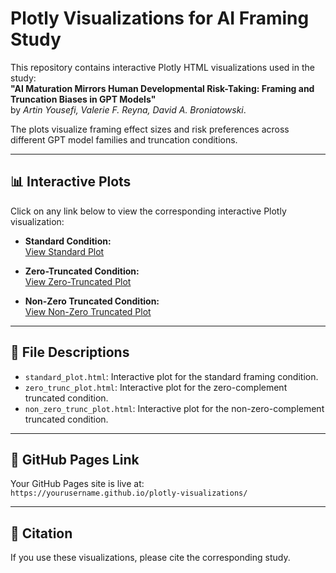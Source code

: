 # Plotly Visualizations for AI Framing Study

This repository contains interactive Plotly HTML visualizations used in the study:  
**"AI Maturation Mirrors Human Developmental Risk-Taking: Framing and Truncation Biases in GPT Models"**  
by *Artin Yousefi, Valerie F. Reyna, David A. Broniatowski*.

The plots visualize framing effect sizes and risk preferences across different GPT model families and truncation conditions.

---

## 📊 Interactive Plots

Click on any link below to view the corresponding interactive Plotly visualization:

- **Standard Condition:**  
  [View Standard Plot](https://ArtinYousefi.github.io/AI-Framing-2025/plotly-visualizations/standard_plot.html)

- **Zero-Truncated Condition:**  
  [View Zero-Truncated Plot](https://ArtinYousefi.github.io/AI-Framing-2025/plotly-visualizations/zero_trunc_plot.html)

- **Non-Zero Truncated Condition:**  
  [View Non-Zero Truncated Plot](https://ArtinYousefi.github.io/AI-Framing-2025/plotly-visualizations/non_zero_trunc_plot.html)

---

## 📂 File Descriptions

- `standard_plot.html`: Interactive plot for the standard framing condition.
- `zero_trunc_plot.html`: Interactive plot for the zero-complement truncated condition.
- `non_zero_trunc_plot.html`: Interactive plot for the non-zero-complement truncated condition.

---

## 🔗 GitHub Pages Link

Your GitHub Pages site is live at:  
`https://yourusername.github.io/plotly-visualizations/`

---

## 📜 Citation

If you use these visualizations, please cite the corresponding study.

